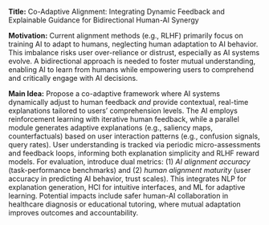 **Title:** Co-Adaptive Alignment: Integrating Dynamic Feedback and Explainable Guidance for Bidirectional Human-AI Synergy  

**Motivation:** Current alignment methods (e.g., RLHF) primarily focus on training AI to adapt to humans, neglecting human adaptation to AI behavior. This imbalance risks user over-reliance or distrust, especially as AI systems evolve. A bidirectional approach is needed to foster mutual understanding, enabling AI to learn from humans while empowering users to comprehend and critically engage with AI decisions.  

**Main Idea:** Propose a co-adaptive framework where AI systems dynamically adjust to human feedback *and* provide contextual, real-time explanations tailored to users’ comprehension levels. The AI employs reinforcement learning with iterative human feedback, while a parallel module generates adaptive explanations (e.g., saliency maps, counterfactuals) based on user interaction patterns (e.g., confusion signals, query rates). User understanding is tracked via periodic micro-assessments and feedback loops, informing both explanation simplicity and RLHF reward models. For evaluation, introduce dual metrics: (1) *AI alignment accuracy* (task-performance benchmarks) and (2) *human alignment maturity* (user accuracy in predicting AI behavior, trust scales). This integrates NLP for explanation generation, HCI for intuitive interfaces, and ML for adaptive learning. Potential impacts include safer human-AI collaboration in healthcare diagnosis or educational tutoring, where mutual adaptation improves outcomes and accountability.